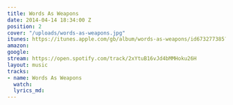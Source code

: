 ```yaml
---
title: Words As Weapons
date: 2014-04-14 18:34:00 Z
position: 2
cover: "/uploads/words-as-weapons.jpg"
itunes: https://itunes.apple.com/gb/album/words-as-weapons/id673277385?i=673277687
amazon: 
google: 
stream: https://open.spotify.com/track/2xYtuB16vJd4bMMHoku26H
layout: music
tracks:
- name: Words As Weapons
  watch: 
  lyrics_md: 
---
```


